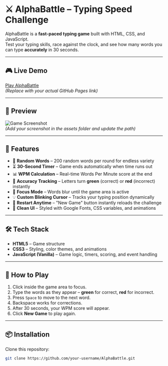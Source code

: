 # ⚔️ AlphaBattle – Typing Speed Challenge

AlphaBattle is a **fast-paced typing game** built with HTML, CSS, and JavaScript.  
Test your typing skills, race against the clock, and see how many words you can type **accurately** in 30 seconds.

---

## 🎮 Live Demo
[Play AlphaBattle](https://your-username.github.io/AlphaBattle/)  
*(Replace with your actual GitHub Pages link)*

---

## 📸 Preview
![Game Screenshot](assets/screenshot.png)  
*(Add your screenshot in the assets folder and update the path)*

---

## 🚀 Features
- 📝 **Random Words** – 200 random words per round for endless variety  
- ⏳ **30-Second Timer** – Game ends automatically when time runs out  
- 📊 **WPM Calculation** – Real-time Words Per Minute score at the end  
- 🎯 **Accuracy Tracking** – Letters turn **green** (correct) or **red** (incorrect) instantly  
- 👀 **Focus Mode** – Words blur until the game area is active  
- 💡 **Custom Blinking Cursor** – Tracks your typing position dynamically  
- 🔄 **Restart Anytime** – "New Game" button instantly reloads the challenge  
- 🎨 **Clean UI** – Styled with Google Fonts, CSS variables, and animations  

---

## 🛠️ Tech Stack
- **HTML5** – Game structure  
- **CSS3** – Styling, color themes, and animations  
- **JavaScript (Vanilla)** – Game logic, timers, scoring, and event handling  

---

## 📂 How to Play
1. Click inside the game area to focus.  
2. Type the words as they appear – **green** for correct, **red** for incorrect.  
3. Press `Space` to move to the next word.  
4. Backspace works for corrections.  
5. After 30 seconds, your WPM score will appear.  
6. Click **New Game** to play again.  

---

## 📦 Installation
Clone this repository:
```bash
git clone https://github.com/your-username/AlphaBattle.git

